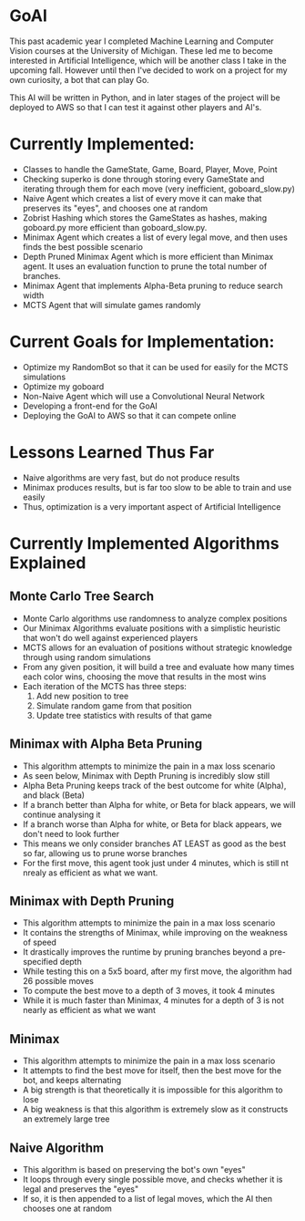# GoAI

This past academic year I completed Machine Learning and Computer Vision courses at the University of Michigan. These led me to become interested in Artificial Intelligence, which will be another class I take in the upcoming fall. However until then I've decided to work on a project for my own curiosity, a bot that can play Go. 

This AI will be written in Python, and in later stages of the project will be deployed to AWS so that I can test it against other players and AI's.

# Currently Implemented:
- Classes to handle the GameState, Game, Board, Player, Move, Point
- Checking superko is done through storing every GameState and iterating through them for each move (very inefficient, goboard_slow.py)
- Naive Agent which creates a list of every move it can make that preserves its "eyes", and chooses one at random
- Zobrist Hashing which stores the GameStates as hashes, making goboard.py more efficient than goboard_slow.py.
- Minimax Agent which creates a list of every legal move, and then uses finds the best possible scenario
- Depth Pruned Minimax Agent which is more efficient than Minimax agent. It uses an evaluation function to prune the total number of branches.
- Minimax Agent that implements Alpha-Beta pruning to reduce search width
- MCTS Agent that will simulate games randomly

# Current Goals for Implementation:
- Optimize my RandomBot so that it can be used for easily for the MCTS simulations
- Optimize my goboard
- Non-Naive Agent which will use a Convolutional Neural Network
- Developing a front-end for the GoAI
- Deploying the GoAI to AWS so that it can compete online


# Lessons Learned Thus Far
- Naive algorithms are very fast, but do not produce results
- Minimax produces results, but is far too slow to be able to train and use easily
- Thus, optimization is a very important aspect of Artificial Intelligence

# Currently Implemented Algorithms Explained 
## Monte Carlo Tree Search
- Monte Carlo algorithms use randomness to analyze complex positions
- Our Minimax Algorithms evaluate positions with a simplistic heuristic that won't do well against experienced players
- MCTS allows for an evaluation of positions without strategic knowledge through using random simulations
- From any given position, it will build a tree and evaluate how many times each color wins, choosing the move that results in the most wins
- Each iteration of the MCTS has three steps:
   1) Add new position to tree
   2) Simulate random game from that position
   3) Update tree statistics with results of that game
 
## Minimax with Alpha Beta Pruning
- This algorithm attempts to minimize the pain in a max loss scenario
- As seen below, Minimax with Depth Pruning is incredibly slow still
- Alpha Beta Pruning keeps track of the best outcome for white (Alpha), and black (Beta)
- If a branch better than Alpha for white, or Beta for black appears, we will continue analysing it
- If a branch worse than Alpha for white, or Beta for black appears, we don't need to look further
- This means we only consider branches AT LEAST as good as the best so far, allowing us to prune worse branches
- For the first move, this agent took just under 4 minutes, which is still nt nrealy as efficient as what we want.

## Minimax with Depth Pruning
- This algorithm attempts to minimize the pain in a max loss scenario
- It contains the strengths of Minimax, while improving on the weakness of speed
- It drastically improves the runtime by pruning branches beyond a pre-specified depth
- While testing this on a 5x5 board, after my first move, the algorithm had 26 possible moves
- To compute the best move to a depth of 3 moves, it took 4 minutes
- While it is much faster than Minimax, 4 minutes for a depth of 3 is not nearly as efficient as what we want

## Minimax
- This algorithm attempts to minimize the pain in a max loss scenario
- It attempts to find the best move for itself, then the best move for the bot, and keeps alternating
- A big strength is that theoretically it is impossible for this algorithm to lose
- A big weakness is that this algorithm is extremely slow as it constructs an extremely large tree

## Naive Algorithm
- This algorithm is based on preserving the bot's own "eyes"
- It loops through every single possible move, and checks whether it is legal and preserves the "eyes"
- If so, it is then appended to a list of legal moves, which the AI then chooses one at random
